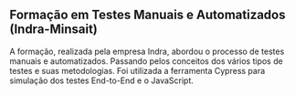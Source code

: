 ## Formação em Testes Manuais e Automatizados (Indra-Minsait)


A formação, realizada pela empresa Indra, abordou o processo de testes manuais e automatizados. Passando pelos conceitos dos vários tipos de testes e suas metodologias.  Foi utilizada a ferramenta Cypress para simulação dos testes End-to-End e o JavaScript.


